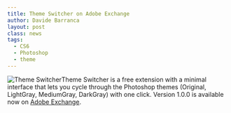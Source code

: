 ```yaml
---
title: Theme Switcher on Adobe Exchange
author: Davide Barranca
layout: post
class: news
tags:
  - CS6
  - Photoshop
  - theme
---
```


![Theme Switcher][a]Theme Switcher is a free extension with a minimal interface that lets you cycle through the Photoshop themes (Original, LightGray, MediumGray, DarkGray) with one click. Version 1.0.0 is available now on [Adobe Exchange][1].

[1]: https://www.adobeexchange.com/store/products/919#.UXZ3eyuG3pg "Theme Switcher"
[a]: {{site.baseurl}}/news/images/ThemeSwitcher.png "Theme Switcher"